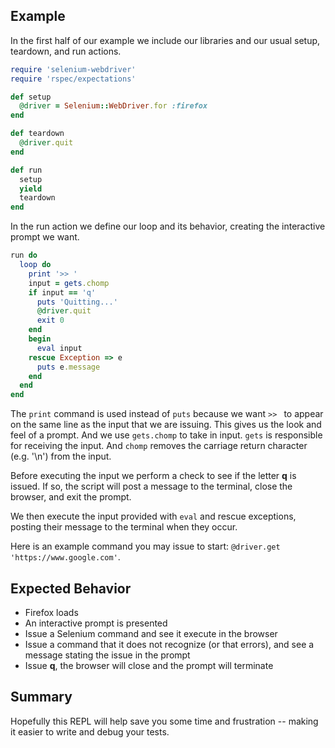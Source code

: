 ## Example

In the first half of our example we include our libraries and our usual setup, teardown, and run actions.

```ruby
require 'selenium-webdriver'
require 'rspec/expectations'

def setup
  @driver = Selenium::WebDriver.for :firefox
end

def teardown
  @driver.quit
end

def run
  setup
  yield
  teardown
end
```

In the run action we define our loop and its behavior, creating the interactive prompt we want.

```ruby
run do
  loop do
    print '>> '
    input = gets.chomp
    if input == 'q'
      puts 'Quitting...'
      @driver.quit
      exit 0
    end
    begin
      eval input
    rescue Exception => e
      puts e.message
    end
  end
end
```

The `print` command is used instead of `puts` because we want `>> ` to appear on the same line as the input that we are issuing. This gives us the look and feel of a prompt. And we use `gets.chomp` to take in input. `gets` is responsible for receiving the input. And `chomp` removes the carriage return character (e.g. '\n') from the input.

Before executing the input we perform a check to see if the letter **q** is issued. If so, the script will post a message to the terminal, close the browser, and exit the prompt.

We then execute the input provided with `eval` and rescue exceptions, posting their message to the terminal when they occur.

Here is an example command you may issue to start: `@driver.get 'https://www.google.com'`.

## Expected Behavior

- Firefox loads
- An interactive prompt is presented
- Issue a Selenium command and see it execute in the browser
- Issue a command that it does not recognize (or that errors), and see a message stating the issue in the prompt
- Issue **q**, the browser will close and the prompt will terminate

## Summary

Hopefully this REPL will help save you some time and frustration -- making it easier to write and debug your tests.